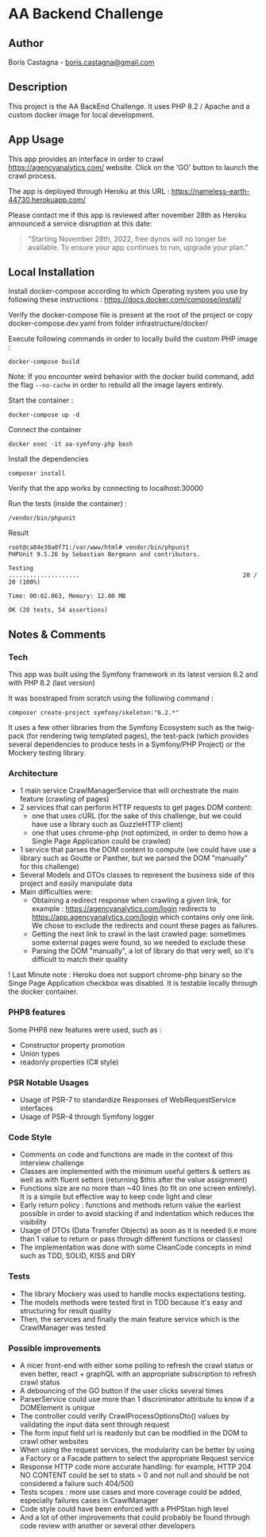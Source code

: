 # AA Backend Challenge

## Author

Boris Castagna - boris.castagna@gmail.com

## Description

This project is the AA BackEnd Challenge. It uses PHP 8.2 / Apache and a custom docker image for local development. 

## App Usage

This app provides an interface in order to crawl https://agencyanalytics.com/ website. Click on the 'GO' button to launch the crawl process.

The app is deployed through Heroku at this URL : https://nameless-earth-44730.herokuapp.com/

Please contact me if this app is reviewed after november 28th as Heroku announced a service disruption at this date:
> "Starting November 28th, 2022, free dynos will no longer be available. To ensure your app continues to run, upgrade your plan."

## Local Installation

Install docker-compose according to which Operating system you use by following these instructions :
https://docs.docker.com/compose/install/

Verify the docker-compose file is present at the root of the project or copy docker-compose.dev.yaml from folder infrastructure/docker/

Execute following commands in order to locally build the custom PHP image :
```
docker-compose build
```

Note: If you encounter weird behavior with the docker build command, add the flag `--no-cache` in order to rebuild all
the image layers entirely.

Start the container :
```
docker-compose up -d
```

Connect the container
```
docker exec -it aa-symfony-php bash
```

Install the dependencies
```
composer install
```

Verify that the app works by connecting to localhost:30000

Run the tests (inside the container) :
```
/vendor/bin/phpunit
```

Result
```
root@ca84e30a0f71:/var/www/html# vendor/bin/phpunit 
PHPUnit 9.5.26 by Sebastian Bergmann and contributors.

Testing 
....................                                              20 / 20 (100%)

Time: 00:02.063, Memory: 12.00 MB

OK (20 tests, 54 assertions)
```

## Notes & Comments

### Tech
This app was built using the Symfony framework in its latest version 6.2 and with PHP 8.2 (last version)

It was boostraped from scratch using the following command :
```
composer create-project symfony/skeleton:"6.2.*"
```

It uses a few other libraries from the Symfony Ecosystem such as the twig-pack (for rendering twig templated pages),
the test-pack (which provides several dependencies to produce tests in a Symfony/PHP Project) or the Mockery testing library.

### Architecture
- 1 main service CrawlManagerService that will orchestrate the main feature (crawling of pages)
- 2 services that can perform HTTP requests to get pages DOM content: 
  - one that uses cURL (for the sake of this challenge, but we could have use a library such as GuzzleHTTP client)
  - one that uses chrome-php (not optimized, in order to demo how a Single Page Application could be crawled)
- 1 service that parses the DOM content to compute (we could have use a library such as Goutte or Panther, but we parsed the DOM "manually" for this challenge)
- Several Models and DTOs classes to represent the business side of this project and easily manipulate data
- Main difficulties were:
  - Obtaining a redirect response when crawling a given link, for example : https://agencyanalytics.com/login redirects to https://app.agencyanalytics.com/login which contains only one link. We chose to exclude the redirects and count these pages as failures. 
  - Getting the next link to crawl in the last crawled page: sometimes some external pages were found, so we needed to exclude these
  - Parsing the DOM "manually", a lot of library do that very well, so it's difficult to match their quality

! Last Minute note : Heroku does not support chrome-php binary so the Singe Page Application checkbox was disabled. It is testable locally through the docker container.

### PHP8 features
Some PHP8 new features were used, such as :
- Constructor property promotion
- Union types
- readonly properties (C# style)

### PSR Notable Usages
- Usage of PSR-7 to standardize Responses of WebRequestService interfaces
- Usage of PSR-4 through Symfony logger

### Code Style
- Comments on code and functions are made in the context of this interview challenge
- Classes are implemented with the minimum useful getters & setters as well as with fluent setters (returning $this after the value assignment)
- Functions size are no more than ~40 lines (to fit on one screen entirely). It is a simple but effective way to keep code light and clear
- Early return policy : functions and methods return value the earliest possible in order to avoid stacking if and indentation which reduces the visibility
- Usage of DTOs (Data Transfer Objects) as soon as it is needed (i.e more than 1 value to return or pass through different functions or classes)
- The implementation was done with some CleanCode concepts in mind such as TDD, SOLID, KISS and DRY

### Tests
- The library Mockery was used to handle mocks expectations testing.
- The models methods were tested first in TDD because it's easy and structuring for result quality
- Then, the services and finally the main feature service which is the CrawlManager was tested

### Possible improvements
- A nicer front-end with either some polling to refresh the crawl status or even better, react + graphQL with an appropriate subscription to refresh crawl status
- A debouncing of the GO button if the user clicks several times
- ParserService could use more than 1 discriminator attribute to know if a DOMElement is unique
- The controller could verify CrawlProcessOptionsDto() values by validating the input data sent through request
- The form input field url is readonly but can be modified in the DOM to crawl other websites
- When using the request services, the modularity can be better by using a Factory or a Facade pattern to select the appropriate Request service
- Response HTTP code more accurate handling: for example, HTTP 204 NO CONTENT could be set to stats = 0 and not null and should be not considered a failure such 404/500
- Tests scopes : more use cases and more coverage could be added, especially failures cases in CrawlManager
- Code style could have been enforced with a PHPStan high level
- And a lot of other improvements that could probably be found through code review with another or several other developers